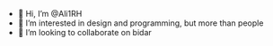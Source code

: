 - 👋 Hi, I’m @Ali1RH
- 👀 I’m interested in design and programming, but more than people
- 🦉 I’m looking to collaborate on bidar

<!---
Ali1RH/Ali1RH is a ✨ special ✨ repository because its `README.md` (this file) appears on your GitHub profile.
You can click the Preview link to take a look at your changes.
--->

